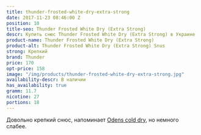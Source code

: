 ```yaml
---
title: thunder-frosted-white-dry-extra-strong
date: 2017-11-23 08:46:00 Z
position: 10
title-seo: Thunder Frosted White Dry (Extra Strong)
descr: Купить снюс Thunder Frosted White Dry (Extra Strong) в Украине
product-name: Thunder Frosted White Dry (Extra Strong)
product-alt: Thunder Frosted White Dry (Extra Strong) Snus
strong: Крепкий
brand: Thunder
price: 170
opt-price: 158
image: "/img/products/thunder-frosted-white-dry-extra-strong.jpg"
availability-descr: В наличии
has_availability: true
gramm: 11.7
nicotine: 27
portions: 18
---
```


Довольно крепкий снюс, напоминает [Odens cold dry](/odens-cold-dry), но немного слабее.